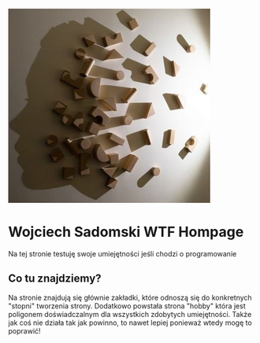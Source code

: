 ![Foto Wojciech Sadomski](git/web-design-magic.jpg)

# Wojciech Sadomski WTF Hompage

Na tej stronie testuję swoje umiejętności jeśli chodzi o programowanie

## Co tu znajdziemy?

Na stronie znajdują się głównie zakładki, które odnoszą się do konkretnych "stopni" tworzenia strony.
Dodatkowo powstała strona "hobby" która jest poligonem doświadczalnym dla wszystkich zdobytych umiejętności.
Także jak coś nie działa tak jak powinno, to nawet lepiej ponieważ wtedy mogę to poprawić!
